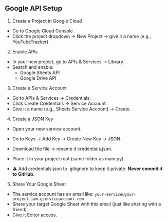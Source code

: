 ## Google API Setup
1. Create a Project in Google Cloud

- Go to Google Cloud Console .
- Click the project dropdown → New Project → give it a name (e.g., YouTubeTracker).

2. Enable APIs

- In your new project, go to APIs & Services → Library.
- Search and enable:
  - Google Sheets API 
  - Google Drive API

3. Create a Service Account

- Go to APIs & Services → Credentials.
- Click Create Credentials → Service Account. 
- Give it a name (e.g., Sheets Service Account) → Create.

4. Create a JSON Key

- Open your new service account.
- Go to Keys → Add Key → Create New Key → JSON.
- Download the file → rename it credentials.json.
- Place it in your project root (same folder as main.py).

- ⚠️ Add credentials.json to .gitignore to keep it private. **Never commit it to GitHub**.

5. Share Your Google Sheet

- The service account has an email like:
```your-service@your-project.iam.gserviceaccount.com```
- Share your target Google Sheet with this email (just like sharing with a friend). 
- Give it Editor access.
